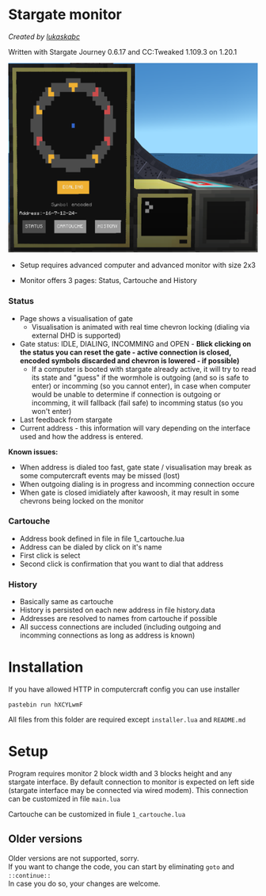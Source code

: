 # Stargate monitor
*Created by [lukaskabc](https://lukaskabc.tk)*

Written with Stargate Journey 0.6.17 and CC:Tweaked 1.109.3 on 1.20.1  

![monitor image](../imgs/StargateMonitor.png)

 - Setup requires advanced computer and advanced monitor with size 2x3

 - Monitor offers 3 pages: Status, Cartouche and History

 ### Status
 - Page shows a visualisation of gate
    - Visualisation is animated with real time chevron locking (dialing via external DHD is supported)
 - Gate status: IDLE, DIALING, INCOMMING and OPEN - **Blick clicking on the status you can reset the gate - active connection is closed, encoded symbols discarded and chevron is lowered - if possible)**
    - If a computer is booted with stargate already active, 
    it will try to read its state and "guess" if the wormhole is outgoing (and so is safe to enter) or incomming (so you cannot enter), in case when computer would be unable to determine if connection is outgoing or incomming, it will fallback (fail safe) to incomming status (so you won't enter)
 - Last feedback from stargate
 - Current address - this information will vary depending on the interface used and how the address is entered.
 
**Known issues:**
 - When address is dialed too fast, gate state / visualisation may break as some computercraft events may be missed (lost)
 - When outgoing dialing is in progress and incomming connection occure
 - When gate is closed imidiately after kawoosh, it may result in some chevrons being locked on the monitor

### Cartouche
  - Address book defined in file in file 1_cartouche.lua
  - Address can be dialed by click on it's name
  - First click is select
  - Second click is confirmation that you want to dial that address

### History
 - Basically same as cartouche
 - History is persisted on each new address in file history.data
 - Addresses are resolved to names from cartouche if possible
 - All success connections are included (including outgoing and incomming connections as long as address is known)

# Installation

If you have allowed HTTP in computercraft config you can use installer
```
pastebin run hXCYLwmF
```

All files from this folder are required except `installer.lua` and `README.md`

# Setup
Program requires monitor 2 block width and 3 blocks height and any stargate interface.
By default connection to monitor is expected on left side (stargate interface may be connected via wired modem).
This connection can be customized in file `main.lua`

Cartouche can be customized in fiule `1_cartouche.lua`

## Older versions

Older versions are not supported, sorry.  
If you want to change the code, you can start by eliminating `goto` and `::continue::`  
In case you do so, your changes are welcome.  